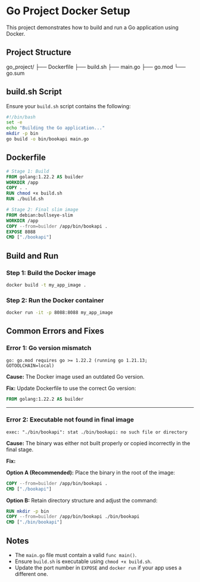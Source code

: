 # Go Project Docker Setup

This project demonstrates how to build and run a Go application using Docker.

## Project Structure
go_project/
├── Dockerfile
├── build.sh
├── main.go
├── go.mod
└── go.sum

## build.sh Script

Ensure your `build.sh` script contains the following:

```bash
#!/bin/bash
set -e
echo "Building the Go application..."
mkdir -p bin
go build -o bin/bookapi main.go
```

## Dockerfile

```dockerfile
# Stage 1: Build
FROM golang:1.22.2 AS builder
WORKDIR /app
COPY . .
RUN chmod +x build.sh
RUN ./build.sh

# Stage 2: Final slim image
FROM debian:bullseye-slim
WORKDIR /app
COPY --from=builder /app/bin/bookapi .
EXPOSE 8088
CMD ["./bookapi"]
```

## Build and Run

### Step 1: Build the Docker image

```bash
docker build -t my_app_image .
```

### Step 2: Run the Docker container

```bash
docker run -it -p 8088:8088 my_app_image
```

## Common Errors and Fixes

### Error 1: Go version mismatch

```
go: go.mod requires go >= 1.22.2 (running go 1.21.13; GOTOOLCHAIN=local)
```

**Cause:** The Docker image used an outdated Go version.

**Fix:** Update Dockerfile to use the correct Go version:

```dockerfile
FROM golang:1.22.2 AS builder
```

---

### Error 2: Executable not found in final image

```
exec: "./bin/bookapi": stat ./bin/bookapi: no such file or directory
```

**Cause:** The binary was either not built properly or copied incorrectly in the final stage.

**Fix:**

**Option A (Recommended):** Place the binary in the root of the image:

```dockerfile
COPY --from=builder /app/bin/bookapi .
CMD ["./bookapi"]
```

**Option B:** Retain directory structure and adjust the command:

```dockerfile
RUN mkdir -p bin
COPY --from=builder /app/bin/bookapi ./bin/bookapi
CMD ["./bin/bookapi"]
```

## Notes

* The `main.go` file must contain a valid `func main()`.
* Ensure `build.sh` is executable using `chmod +x build.sh`.
* Update the port number in `EXPOSE` and `docker run` if your app uses a different one.
